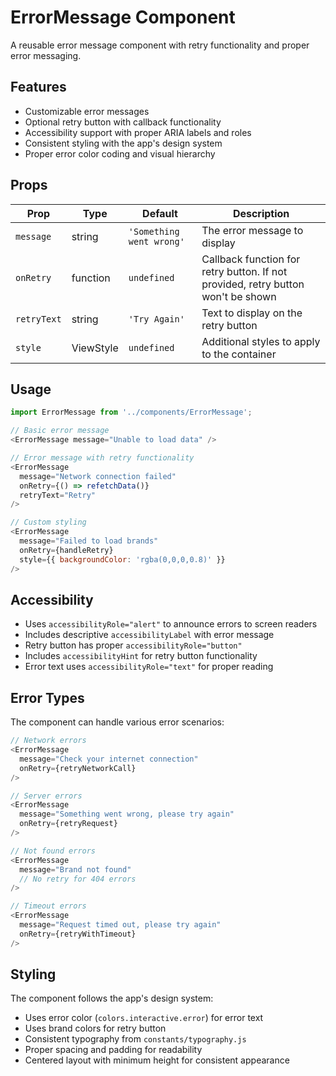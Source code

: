 # ErrorMessage Component

A reusable error message component with retry functionality and proper error messaging.

## Features

- Customizable error messages
- Optional retry button with callback functionality
- Accessibility support with proper ARIA labels and roles
- Consistent styling with the app's design system
- Proper error color coding and visual hierarchy

## Props

| Prop | Type | Default | Description |
|------|------|---------|-------------|
| `message` | string | `'Something went wrong'` | The error message to display |
| `onRetry` | function | `undefined` | Callback function for retry button. If not provided, retry button won't be shown |
| `retryText` | string | `'Try Again'` | Text to display on the retry button |
| `style` | ViewStyle | `undefined` | Additional styles to apply to the container |

## Usage

```javascript
import ErrorMessage from '../components/ErrorMessage';

// Basic error message
<ErrorMessage message="Unable to load data" />

// Error message with retry functionality
<ErrorMessage 
  message="Network connection failed"
  onRetry={() => refetchData()}
  retryText="Retry"
/>

// Custom styling
<ErrorMessage 
  message="Failed to load brands"
  onRetry={handleRetry}
  style={{ backgroundColor: 'rgba(0,0,0,0.8)' }}
/>
```

## Accessibility

- Uses `accessibilityRole="alert"` to announce errors to screen readers
- Includes descriptive `accessibilityLabel` with error message
- Retry button has proper `accessibilityRole="button"`
- Includes `accessibilityHint` for retry button functionality
- Error text uses `accessibilityRole="text"` for proper reading

## Error Types

The component can handle various error scenarios:

```javascript
// Network errors
<ErrorMessage 
  message="Check your internet connection"
  onRetry={retryNetworkCall}
/>

// Server errors
<ErrorMessage 
  message="Something went wrong, please try again"
  onRetry={retryRequest}
/>

// Not found errors
<ErrorMessage 
  message="Brand not found"
  // No retry for 404 errors
/>

// Timeout errors
<ErrorMessage 
  message="Request timed out, please try again"
  onRetry={retryWithTimeout}
/>
```

## Styling

The component follows the app's design system:
- Uses error color (`colors.interactive.error`) for error text
- Uses brand colors for retry button
- Consistent typography from `constants/typography.js`
- Proper spacing and padding for readability
- Centered layout with minimum height for consistent appearance